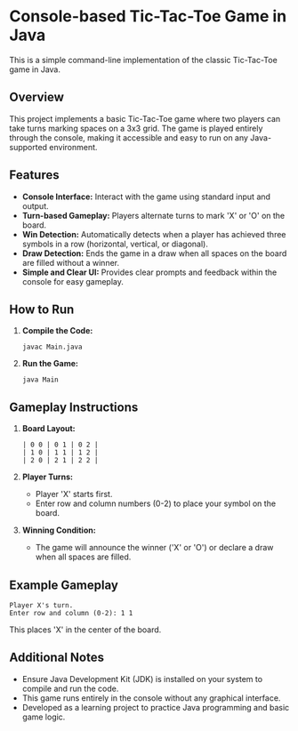 
# Console-based Tic-Tac-Toe Game in Java

This is a simple command-line implementation of the classic Tic-Tac-Toe game in Java.

## Overview

This project implements a basic Tic-Tac-Toe game where two players can take turns marking spaces on a 3x3 grid. The game is played entirely through the console, making it accessible and easy to run on any Java-supported environment.

## Features

- **Console Interface:** Interact with the game using standard input and output.
- **Turn-based Gameplay:** Players alternate turns to mark 'X' or 'O' on the board.
- **Win Detection:** Automatically detects when a player has achieved three symbols in a row (horizontal, vertical, or diagonal).
- **Draw Detection:** Ends the game in a draw when all spaces on the board are filled without a winner.
- **Simple and Clear UI:** Provides clear prompts and feedback within the console for easy gameplay.

## How to Run

1. **Compile the Code:**
   ```
   javac Main.java
   ```

2. **Run the Game:**
   ```
   java Main
   ```

## Gameplay Instructions

1. **Board Layout:**
   ```
   | 0 0 | 0 1 | 0 2 |
   | 1 0 | 1 1 | 1 2 |
   | 2 0 | 2 1 | 2 2 |
   ```

2. **Player Turns:**
   - Player 'X' starts first.
   - Enter row and column numbers (0-2) to place your symbol on the board.

3. **Winning Condition:**
   - The game will announce the winner ('X' or 'O') or declare a draw when all spaces are filled.

## Example Gameplay

```
Player X's turn.
Enter row and column (0-2): 1 1
```

This places 'X' in the center of the board.

## Additional Notes

- Ensure Java Development Kit (JDK) is installed on your system to compile and run the code.
- This game runs entirely in the console without any graphical interface.
- Developed as a learning project to practice Java programming and basic game logic.
